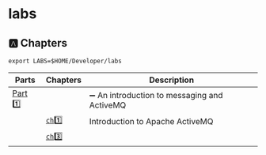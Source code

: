 # labs



## :a: Chapters

```
export LABS=$HOME/Developer/labs
```

| Parts                | Chapters            | Description                                                  |
|----------------------|---------------------|--------------------------------------------------------------|
| [Part :one:](part1)  |                     | :heavy_minus_sign: An introduction to messaging and ActiveMQ |
|                      | [`ch`:one: ](part1/ch1)   | Introduction to Apache ActiveMQ                              |
|                      | [`ch`:three: ](part1/ch3) |                                                              |
